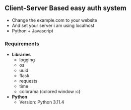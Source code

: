 ## Client-Server Based easy auth system
- Change the example.com to your website
- And set your server i am using localhost
- Python + Javascript
### Requirements
- **Libraries**
  - logging
  - os
  - uuid
  - flask
  - requests
  - time
  - colorama (colored window :c)
- **Python**
  - Version: Python 3.11.4
